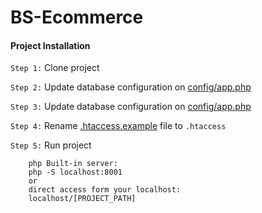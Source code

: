 # BS-Ecommerce

#### Project Installation

`Step 1:` Clone project

`Step 2:` Update database configuration on [config/app.php](config/app.php)

`Step 3:` Update database configuration on [config/app.php](config/app.php)

`Step 4:` Rename [.htaccess.example](.htaccess.example) file to `.htaccess`

`Step 5:` Run project

        php Built-in server:
        php -S localhost:8001 
        or
        direct access form your localhost:
        localhost/[PROJECT_PATH]
